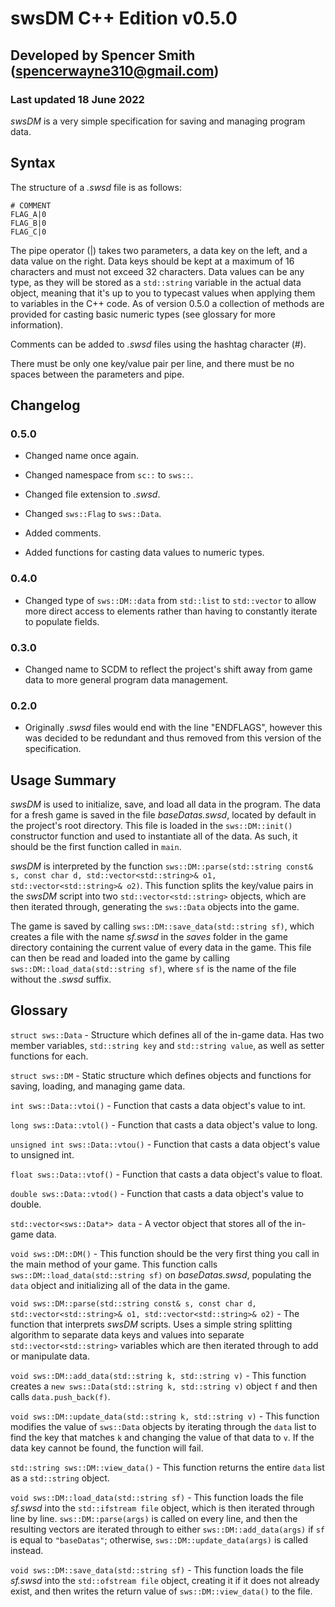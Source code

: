# swsDM C++ Edition v0.5.0
## Developed by Spencer Smith (spencerwayne310@gmail.com)
### Last updated 18 June 2022

*swsDM* is a very simple specification for saving and managing program data. 

## Syntax
The structure of a *.swsd* file is as follows:

```
# COMMENT
FLAG_A|0
FLAG_B|0
FLAG_C|0
```

The pipe operator (|) takes two parameters, a data key on the left, and a data value on the right. Data keys should be kept at a maximum of 16 characters and must not exceed 32 characters. Data values can be any type, as they will be stored as a `std::string` variable in the actual data object, meaning that it's up to you to typecast values when applying them to variables in the C++ code. As of version 0.5.0 a collection of methods are provided for casting basic numeric types (see glossary for more information).

Comments can be added to *.swsd* files using the hashtag character (#).

There must be only one key/value pair per line, and there must be no spaces between the parameters and pipe. 

## Changelog

### 0.5.0

- Changed name once again.

- Changed namespace from `sc::` to `sws::`.

- Changed file extension to *.swsd*.

- Changed `sws::Flag` to `sws::Data`.

- Added comments.

- Added functions for casting data values to numeric types.

### 0.4.0

- Changed type of `sws::DM::data` from `std::list` to `std::vector` to allow more direct access to elements rather than having to constantly iterate to populate fields.

### 0.3.0

- Changed name to SCDM to reflect the project's shift away from game data to more general program data management.

### 0.2.0

- Originally *.swsd* files would end with the line "ENDFLAGS", however this was decided to be redundant and thus removed from this version of the specification.

## Usage Summary
*swsDM* is used to initialize, save, and load all data in the program. The data for a fresh game is saved in the file *baseDatas.swsd*, located by default in the project's root directory. This file is loaded in the `sws::DM::init()` constructor function and used to instantiate all of the data. As such, it should be the first function called in `main`.

*swsDM* is interpreted by the function `sws::DM::parse(std::string const& s, const char d, std::vector<std::string>& o1, std::vector<std::string>& o2)`. This function splits the key/value pairs in the *swsDM* script into two `std::vector<std::string>` objects, which are then iterated through, generating the `sws::Data` objects into the game.

The game is saved by calling `sws::DM::save_data(std::string sf)`, which creates a file with the name *sf.swsd* in the *saves* folder in the game directory containing the current value of every data in the game. This file can then be read and loaded into the game by calling `sws::DM::load_data(std::string sf)`, where `sf` is the name of the file without the *.swsd* suffix. 

## Glossary
`struct sws::Data` - Structure which defines all of the in-game data. Has two member variables, `std::string key` and `std::string value`, as well as setter functions for each.

`struct sws::DM` - Static structure which defines objects and functions for saving, loading, and managing game data. 

`int sws::Data::vtoi()` - Function that casts a data object's value to int. 

`long sws::Data::vtol()` - Function that casts a data object's value to long. 

`unsigned int sws::Data::vtou()` - Function that casts a data object's value to unsigned int. 

`float sws::Data::vtof()` - Function that casts a data object's value to float. 

`double sws::Data::vtod()` - Function that casts a data object's value to double. 

`std::vector<sws::Data*> data` - A vector object that stores all of the in-game data.

`void sws::DM::DM()` - This function should be the very first thing you call in the main method of your game. This function calls `sws::DM::load_data(std::string sf)` on *baseDatas.swsd*, populating the `data` object and initializing all of the data in the game.

`void sws::DM::parse(std::string const& s, const char d, std::vector<std::string>& o1, std::vector<std::string>& o2)` - The function that interprets *swsDM* scripts. Uses a simple string splitting algorithm to separate data keys and values into separate `std::vector<std::string>` variables which are then iterated through to add or manipulate data. 

`void sws::DM::add_data(std::string k, std::string v)` - This function creates a `new sws::Data(std::string k, std::string v)` object `f` and then calls `data.push_back(f)`.

`void sws::DM::update_data(std::string k, std::string v)` - This function modifies the value of `sws::Data` objects by iterating through the `data` list to find the key that matches `k` and changing the value of that data to `v`. If the data key cannot be found, the function will fail. 

`std::string sws::DM::view_data()` - This function returns the entire `data` list as a `std::string` object. 

`void sws::DM::load_data(std::string sf)` - This function loads the file *sf.swsd* into the `std::ifstream file` object, which is then iterated through line by line. `sws::DM::parse(args)` is called on every line, and then the resulting vectors are iterated through to either `sws::DM::add_data(args)` if `sf` is equal to `"baseDatas"`; otherwise, `sws::DM::update_data(args)` is called instead. 

`void sws::DM::save_data(std::string sf)` - This function loads the file *sf.swsd* into the `std::ofstream file` object, creating it if it does not already exist, and then writes the return value of `sws::DM::view_data()` to the file. 
